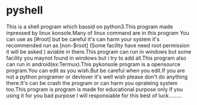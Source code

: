 # pyshell
This is a shell program which bassid on python3.This program
made inpressed by linux konsole.Many of linux command are in this program
You can use as [#root] but be careful it's can harm your system it's recommended
run as [non-$root] (Some facility have need root permission it will be asked )
aviable in there.This program can run in windows but some facility
you maynot found in windows but i try to add all.This program also
can run in android(ex:Termux).This pykonsole program is a
opensource program.You can edit as you wish.But be careful when
you edit.If you are not a python programer or devlover it's well
wish please don't do anything there.It's can be crash the program
or can harm you oprateing system too.This program is program is
made for educational purpose only if you using it for you bad purpose
I will responsiable for this best of luck.........

